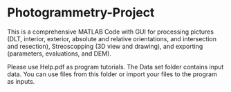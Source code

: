 # Photogrammetry-Project
This is a comprehensive MATLAB Code with GUI for processing pictures (DLT, interior, exterior, absolute and relative orientations, and intersection and resection), Streoscopping (3D view and drawing), and exporting (parameters, evaluations, and DEM).

Please use Help.pdf as program tutorials. The Data set folder contains input data. You can use files from this folder or import your files to the program as inputs.
